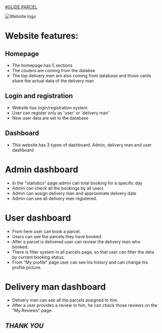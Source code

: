[#GLIDE PARCEL](https://glide-parcel.web.app)


![Website logo](https://i.ibb.co/RbqYPxJ/logo-150-100.png)

# Website features:


## Homepage
* The homepage has 5 sections
* The couters are coming from the databse
* The top delivery men are also coming from database and those cards share the actual data of the delivery man


## Login and registration
* Website has login/registration system.
* User can register only as 'user' or 'delivery man'
* New user data are set to the database


## Dashboard
* This website has 3 types of dashboard. Admin, delivery man and user dashboard


# Admin dashboard
* In the "statistics" page admin can total booking for a specific day
* Admin can check all the bookings by all users
* Admin can assign delivery man and approximate delivery date
* Admin can see all delivery men registered.


# User dashboard
* From here user can book a parcel.
* Users can see the parcels they have booked.
* After a parcel is delivered user can review the delivery man who booked.
* There is filter system in all parcels page, so that user can filter the data by current booking status.
* From "My profile" page user can see his history and can change his profile picture.


# Delivery man dashboard
* Delivery man can see all the parcels assigned to him.
* After a user provides a review to him, he can check those reviews on the "My Reviews" page.


## _THANK YOU_